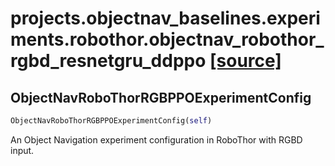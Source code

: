 # projects.objectnav_baselines.experiments.robothor.objectnav_robothor_rgbd_resnetgru_ddppo [[source]](https://github.com/allenai/allenact/tree/master/projects/objectnav_baselines/experiments/robothor/objectnav_robothor_rgbd_resnetgru_ddppo.py)

## ObjectNavRoboThorRGBPPOExperimentConfig
```python
ObjectNavRoboThorRGBPPOExperimentConfig(self)
```
An Object Navigation experiment configuration in RoboThor with RGBD
input.
